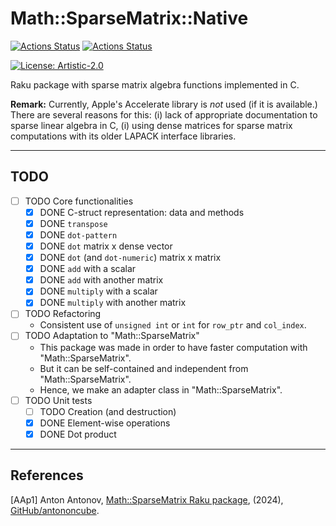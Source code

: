 # Math::SparseMatrix::Native

[![Actions Status](https://github.com/antononcube/Raku-SparseMatrix-Native/actions/workflows/linux.yml/badge.svg)](https://github.com/antononcube/Raku-SparseMatrix-Native/actions)
[![Actions Status](https://github.com/antononcube/Raku-SparseMatrix-Native/actions/workflows/macos.yml/badge.svg)](https://github.com/antononcube/Raku-SparseMatrix-Native/actions)

[![License: Artistic-2.0](https://img.shields.io/badge/License-Artistic%202.0-0298c3.svg)](https://opensource.org/licenses/Artistic-2.0)

Raku package with sparse matrix algebra functions implemented in C.

**Remark:** Currently, Apple's Accelerate library is _not_ used (if it is available.)
There are several reasons for this:
(i) lack of appropriate documentation to sparse linear algebra in C,
(i) using dense matrices for sparse matrix computations with its older LAPACK interface libraries.

------

## TODO

- [ ] TODO Core functionalities
  - [X] DONE C-struct representation: data and methods
  - [X] DONE `transpose`
  - [X] DONE `dot-pattern`
  - [X] DONE `dot` matrix x dense vector
  - [X] DONE `dot` (and `dot-numeric`) matrix x matrix
  - [X] DONE `add` with a scalar
  - [X] DONE `add` with another matrix
  - [X] DONE `multiply` with a scalar
  - [X] DONE `multiply` with another matrix
- [ ] TODO Refactoring
  - Consistent use of `unsigned int` or `int` for `row_ptr` and `col_index`.
- [ ] TODO Adaptation to "Math::SparseMatrix"
  - This package was made in order to have faster computation with "Math::SparseMatrix".
  - But it can be self-contained and independent from "Math::SparseMatrix".
  - Hence, we make an adapter class in "Math::SparseMatrix".
- [ ] TODO Unit tests
  - [ ] TODO Creation (and destruction)
  - [X] DONE Element-wise operations
  - [X] DONE Dot product

------

## References

[AAp1] Anton Antonov,
[Math::SparseMatrix Raku package](https://github.com/antononcube/Raku-Math-SparseMatrix),
(2024),
[GitHub/antononcube](https://github.com/antononcube).

